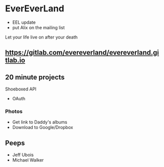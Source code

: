 # EverEverLand


* EEL update
* put Alix on the mailing list

Let your life live on after your death

## https://gitlab.com/evereverland/evereverland.gitlab.io


## 20 minute projects

Shoeboxed API

* OAuth

### Photos

* Get link to Daddy's albums
* Download to Google/Dropbox

## Peeps

* Jeff Ubois
* Michael Walker

